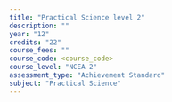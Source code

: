 ```yaml
---
title: "Practical Science level 2"
description: ""
year: "12"
credits: "22"
course_fees: ""
course_code: <course_code>
course_level: "NCEA 2"
assessment_type: "Achievement Standard"
subject: "Practical Science"
---
```

